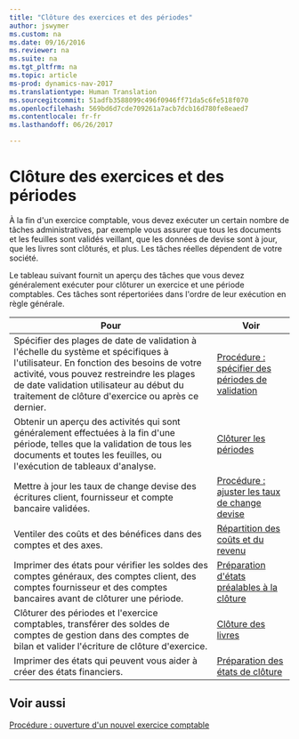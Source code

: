 ```yaml
---
title: "Clôture des exercices et des périodes"
author: jswymer
ms.custom: na
ms.date: 09/16/2016
ms.reviewer: na
ms.suite: na
ms.tgt_pltfrm: na
ms.topic: article
ms-prod: dynamics-nav-2017
ms.translationtype: Human Translation
ms.sourcegitcommit: 51adfb3588099c496f0946ff71da5c6fe518f070
ms.openlocfilehash: 569bd6d7cde709261a7acb7dcb16d780fe8eaed7
ms.contentlocale: fr-fr
ms.lasthandoff: 06/26/2017

---
```

# <a name="close-years-and-periods"></a>Clôture des exercices et des périodes
À la fin d'un exercice comptable, vous devez exécuter un certain nombre de tâches administratives, par exemple vous assurer que tous les documents et les feuilles sont validés veillant, que les données de devise sont à jour, que les livres sont clôturés, et plus. Les tâches réelles dépendent de votre société.

Le tableau suivant fournit un aperçu des tâches que vous devez généralement exécuter pour clôturer un exercice et une période comptables. Ces tâches sont répertoriées dans l'ordre de leur exécution en règle générale.

|Pour     |Voir                   |
|-------|----------------------|
|Spécifier des plages de date de validation à l'échelle du système et spécifiques à l'utilisateur. En fonction des besoins de votre activité, vous pouvez restreindre les plages de date validation utilisateur au début du traitement de clôture d'exercice ou après ce dernier.|[Procédure : spécifier des périodes de validation](finance-setup-how-specify-posting-periods.md)|
|Obtenir un aperçu des activités qui sont généralement effectuées à la fin d'une période, telles que la validation de tous les documents et toutes les feuilles, ou l'exécution de tableaux d'analyse.|[Clôturer les périodes](year-how-complete-period-end-processes.md)|
|Mettre à jour les taux de change devise des écritures client, fournisseur et compte bancaire validées.|[Procédure : ajuster les taux de change devise](finance-setup-setup-currencies.md)|
|Ventiler des coûts et des bénéfices dans des comptes et des axes.|[Répartition des coûts et du revenu](year-allocate-costs-income.md)|
|Imprimer des états pour vérifier les soldes des comptes généraux, des comptes client, des comptes fournisseur et des comptes bancaires avant de clôturer une période.|[Préparation d'états préalables à la clôture](year-prepare-preclose-reports.md)|
|Clôturer des périodes et l'exercice comptables, transférer des soldes de comptes de gestion dans des comptes de bilan et valider l'écriture de clôture d'exercice.|[Clôture des livres](year-close-books.md)|
|Imprimer des états qui peuvent vous aider à créer des états financiers.|[Préparation des états de clôture](year-prepare-close-statements.md)|

## <a name="see-also"></a>Voir aussi
[Procédure : ouverture d'un nouvel exercice comptable](finance-setup-how-open-new-fiscal-year.md)

